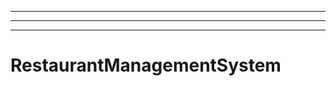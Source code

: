 --------------------------------
----------------------------------------------------------------------------------------------------
----------------------------------------------------------------------------------------------------
# RestaurantManagementSystem
